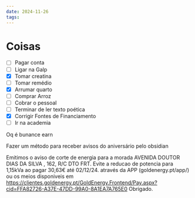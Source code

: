 ```yaml
---
date: 2024-11-26
tags:
---
```


# Coisas

- [ ] Pagar conta
- [ ] Ligar na Galp
- [x] Tomar creatina 
- [ ] Tomar remédio 
- [x] Arrumar quarto
- [ ] Comprar Arroz
- [ ] Cobrar o pessoal
- [ ] Terminar de ler texto poética
- [x] Corrigir Fontes de Financiamento
- [ ] Ir na academia

Oq é bunance earn


Fazer um método para receber avisos do aniversário pelo obsidian

Emitimos o aviso de corte de energia para a morada AVENIDA DOUTOR DIAS DA SILVA  , 162, R/C DTO FRT. Evite a reducao de potencia para 1,15kVa ao pagar 30,63€ até 02/12/24. através da APP (goldenergy.pt/app/) ou os meios disponiveis em https://clientes.goldenergy.pt/GoldEnergy.Frontend/Pay.aspx?cid=FFA82726-A37E-47DD-99A0-8A1EA7A765E0 Obrigado.